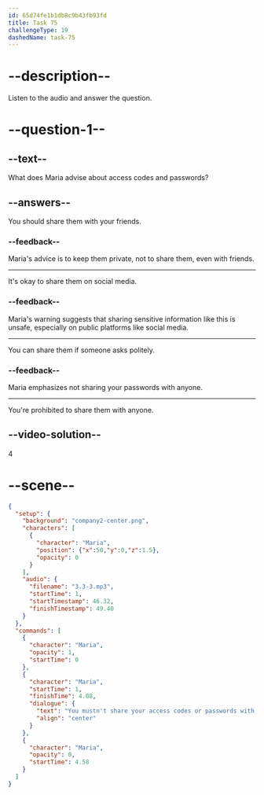 ```yaml
---
id: 65d74fe1b1db8c9b43fb93fd
title: Task 75
challengeType: 19
dashedName: task-75
---
```


<!-- (Audio) Maria: You mustn't share your access codes or passwords with anyone. -->

# --description--

Listen to the audio and answer the question.

# --question-1--

## --text--

What does Maria advise about access codes and passwords?

## --answers--

You should share them with your friends.

### --feedback--

Maria's advice is to keep them private, not to share them, even with friends.

---

It's okay to share them on social media.

### --feedback--

Maria's warning suggests that sharing sensitive information like this is unsafe, especially on public platforms like social media.

---

You can share them if someone asks politely.

### --feedback--

Maria emphasizes not sharing your passwords with anyone.

---

You're prohibited to share them with anyone.

## --video-solution--

4

# --scene--

```json
{
  "setup": {
    "background": "company2-center.png",
    "characters": [
      {
        "character": "Maria",
        "position": {"x":50,"y":0,"z":1.5},
        "opacity": 0
      }
    ],
    "audio": {
      "filename": "3.3-3.mp3",
      "startTime": 1,
      "startTimestamp": 46.32,
      "finishTimestamp": 49.40
    }
  },
  "commands": [
    {
      "character": "Maria",
      "opacity": 1,
      "startTime": 0
    },
    {
      "character": "Maria",
      "startTime": 1,
      "finishTime": 4.08,
      "dialogue": {
        "text": "You mustn't share your access codes or passwords with anyone.",
        "align": "center"
      }
    },
    {
      "character": "Maria",
      "opacity": 0,
      "startTime": 4.58
    }
  ]
}
```
